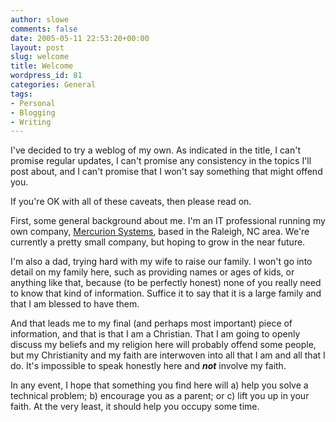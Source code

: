 ```yaml
---
author: slowe
comments: false
date: 2005-05-11 22:53:20+00:00
layout: post
slug: welcome
title: Welcome
wordpress_id: 81
categories: General
tags:
- Personal
- Blogging
- Writing
---
```


I've decided to try a weblog of my own. As indicated in the title, I can't promise regular updates, I can't promise any consistency in the topics I'll post about, and I can't promise that I won't say something that might offend you.

If you're OK with all of these caveats, then please read on.

First, some general background about me. I'm an IT professional running my own company, [Mercurion Systems](http://www.mercurionsystems.com/), based in the Raleigh, NC area. We're currently a pretty small company, but hoping to grow in the near future.

I'm also a dad, trying hard with my wife to raise our family. I won't go into detail on my family here, such as providing names or ages of kids, or anything like that, because (to be perfectly honest) none of you really need to know that kind of information. Suffice it to say that it is a large family and that I am blessed to have them.

And that leads me to my final (and perhaps most important) piece of information, and that is that I am a Christian. That I am going to openly discuss my beliefs and my religion here will probably offend some people, but my Christianity and my faith are interwoven into all that I am and all that I do. It's impossible to speak honestly here and _**not**_ involve my faith.

In any event, I hope that something you find here will a) help you solve a technical problem; b) encourage you as a parent; or c) lift you up in your faith.  At the very least, it should help you occupy some time.

